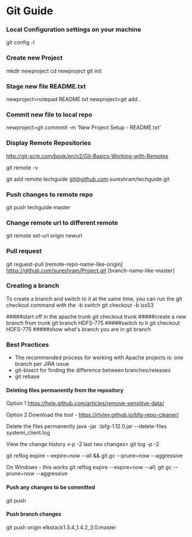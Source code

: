 # Git Guide

### Local Configuration settings on your machine

git config -l


###  Create new Project


mkdir newproject
cd newproject
git init


###  Stage new file README.txt

newproject>notepad README.txt
newproject>git add . 


###  Commit new file to local repo

newproject>git commmit -m 'New Project Setup - README.txt'

### Display Remote Repositories
http://git-scm.com/book/en/v2/Git-Basics-Working-with-Remotes

git remote -v

git add remote techguide git@github.com:sureshram/techguide.git


### Push changes to remote repo

git push techguide master

###  Change remote url to different remote
git remote set-url origin newurl


### Pull request

git reguest-pull [remote-repo-name-like-origin] https://github.com/sureshram/Project.git [branch-name-like-master]

### Creating a branch
To create a branch and switch to it at the same time, you can run the git checkout command with the -b switch
git checkout -b iss53

#####start off in the apache trunk
git checkout trunk
#####create a new branch from trunk
git branch HDFS-775
#####switch to it
git checkout HDFS-775
#####show what's branch you are in
git branch

### Best Practices

- The recommended process for working with Apache projects is: one branch per JIRA issue
- git-bisect for finding the difference between branches/releases
- git rebase


#### Deleting files permanently from the repository

Option 1
https://help.github.com/articles/remove-sensitive-data/

Option 2
Download the tool - https://rtyley.github.io/bfg-repo-cleaner/

Delete the files permanently
java -jar .\bfg-1.12.0.jar --delete-files systemi_client.log


View the change history <-p -2 last two changes>
git log -p -2

git reflog expire --expire=now --all && git gc --prune=now --aggressive

On Windows - this works
git reflog expire --expire=now --all; git gc --prune=now --aggressive

#### Push any changes to be committed
git push


#### Push branch changes
git push origin elkstack1.3.4_1.4.2_3.0:master

